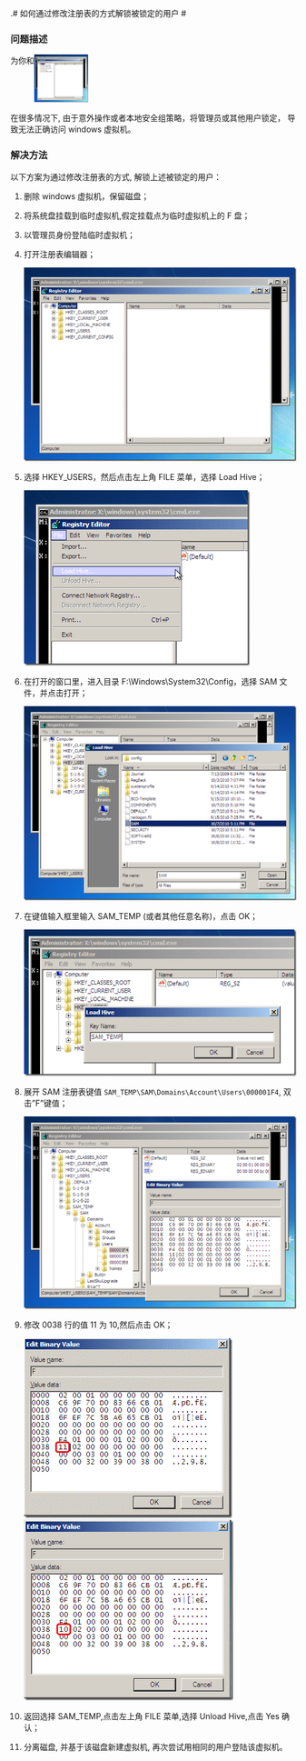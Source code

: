 .# 如何通过修改注册表的方式解锁被锁定的用户 #

### 问题描述 ###

<img src="./media/aog-virual-machines-qa-regedit-modification-unlock-user/regedit.png" width="95" height="84" />
<div style="float:left">为你和</div>

在很多情况下, 由于意外操作或者本地安全组策略，将管理员或其他用户锁定， 导致无法正确访问 windows 虚拟机。

### 解决方法 ###

以下方案为通过修改注册表的方式, 解锁上述被锁定的用户：

1. 删除 windows 虚拟机，保留磁盘；
2. 将系统盘挂载到临时虚拟机,假定挂载点为临时虚拟机上的 F 盘；
3. 以管理员身份登陆临时虚拟机；
4. 打开注册表编辑器；

	![regedit](./media/aog-virual-machines-qa-regedit-modification-unlock-user/regedit.png)

6. 选择 HKEY_USERS，然后点击左上角 FILE 菜单，选择 Load Hive；

	![regedit-hkey-users-file-load-hive](./media/aog-virual-machines-qa-regedit-modification-unlock-user/regedit-hkey-users-file-load-hive.png)

8. 在打开的窗口里，进入目录 F:\Windows\System32\Config，选择 SAM 文件，并点击打开；

	![SAM](./media/aog-virual-machines-qa-regedit-modification-unlock-user/SAM.png)

10. 在键值输入框里输入 SAM_TEMP (或者其他任意名称)，点击 OK；

	![sam-temp](./media/aog-virual-machines-qa-regedit-modification-unlock-user/sam-temp.png)

12. 展开 SAM 注册表键值 `SAM_TEMP\SAM\Domains\Account\Users\000001F4`, 双击”F”键值；

	![000001F4-F](./media/aog-virual-machines-qa-regedit-modification-unlock-user/000001F4-F.png)

14. 修改 0038 行的值 11 为 10,然后点击 OK；

	![0038-11](./media/aog-virual-machines-qa-regedit-modification-unlock-user/0038-11.png)
	![0038-10](./media/aog-virual-machines-qa-regedit-modification-unlock-user/0038-10.png)


16. 返回选择 SAM_TEMP,点击左上角 FILE 菜单,选择 Unload Hive,点击 Yes 确认；
17. 分离磁盘, 并基于该磁盘新建虚拟机, 再次尝试用相同的用户登陆该虚拟机。
